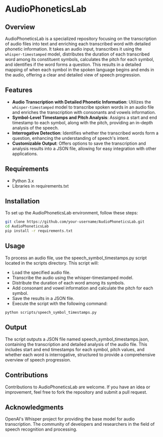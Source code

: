 # AudioPhoneticsLab

## Overview
AudioPhoneticsLab is a specialized repository focusing on the transcription of audio files into text and enriching each transcribed word with detailed phonetic information. It takes an audio input, transcribes it using the `whisper-timestamped` model, distributes the duration of each transcribed word among its constituent symbols, calculates the pitch for each symbol, and identifies if the word forms a question. This results in a detailed mapping of when each symbol in the spoken language begins and ends in the audio, offering a clear and detailed view of speech progression.

## Features
- **Audio Transcription with Detailed Phonetic Information**: Utilizes the `whisper-timestamped` model to transcribe spoken words in an audio file and enriches the transcription with consonants and vowels information.
- **Symbol-Level Timestamps and Pitch Analysis**: Assigns a start and end timestamp to each symbol, along with the pitch, providing an in-depth analysis of the speech.
- **Interrogative Detection**: Identifies whether the transcribed words form a question, enhancing the understanding of speech's intent.
- **Customizable Output**: Offers options to save the transcription and analysis results into a JSON file, allowing for easy integration with other applications.

## Requirements
- Python 3.x
- Libraries in requirements.txt

## Installation
To set up the AudioPhoneticsLab environment, follow these steps:

```bash
git clone https://github.com/your-username/AudioPhoneticsLab.git
cd AudioPhoneticsLab
pip install -r requirements.txt
```

## Usage
To process an audio file, use the speech_symbol_timestamps.py script located in the scripts directory. This script will:

- Load the specified audio file.
- Transcribe the audio using the whisper-timestamped model.
- Distribute the duration of each word among its symbols.
- Add consonant and vowel information and calculate the pitch for each symbol.
- Save the results in a JSON file.
- Execute the script with the following command:

`python scripts/speech_symbol_timestamps.py`

## Output
The script outputs a JSON file named speech_symbol_timestamps.json, containing the transcription and detailed analysis of the audio file. This includes start and end timestamps for each symbol, pitch values, and whether each word is interrogative, structured to provide a comprehensive overview of speech progression.

## Contributions
Contributions to AudioPhoneticsLab are welcome. If you have an idea or improvement, feel free to fork the repository and submit a pull request.


## Acknowledgments
OpenAI's Whisper project for providing the base model for audio transcription.
The community of developers and researchers in the field of speech recognition and processing.